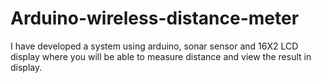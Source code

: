 # Arduino-wireless-distance-meter
I have developed a system using arduino, sonar sensor and 16X2 LCD display where you will be able to measure distance and view the result in display.
